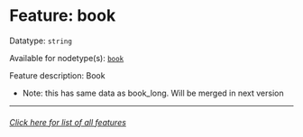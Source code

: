 # Feature: book

Datatype: `string`

Available for nodetype(s): [`book`](booknodefeatures.md#readme)

Feature description: Book

* Note: this has same data as book_long. Will be merged in next version

---
###### [Click here for list of all features](home.md#readme)
